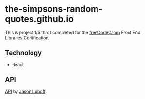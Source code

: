 # the-simpsons-random-quotes.github.io
This is project 1/5 that I completed for the [freeCodeCamp](https://www.freecodecamp.org/) Front End Libraries Certification.

## Technology
* React

## API
[API](https://thesimpsonsquoteapi.glitch.me) by [Jason Luboff](https://jluboff-portfolio.glitch.me/).